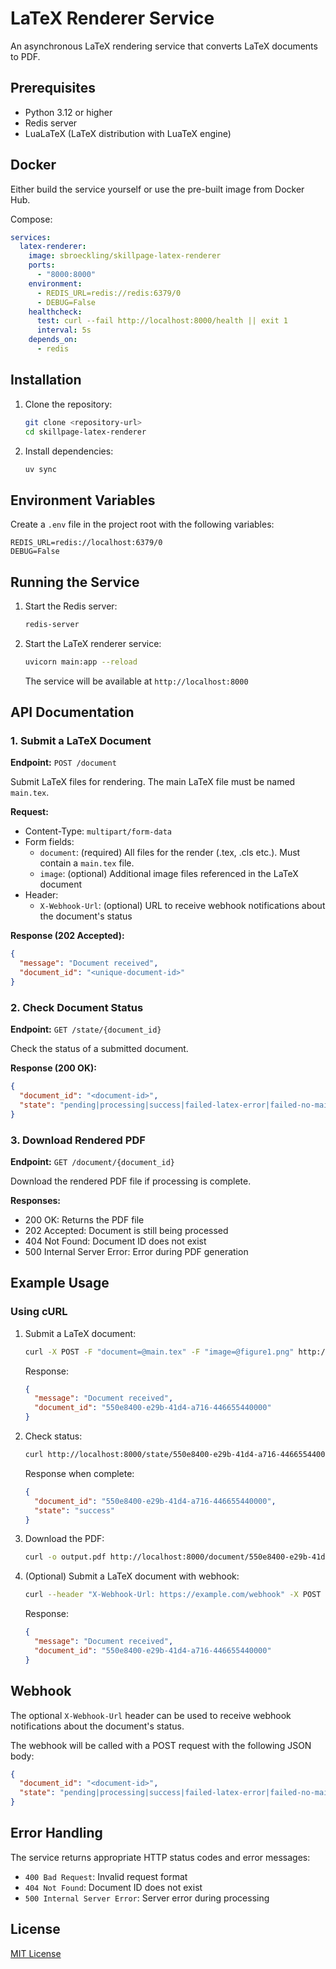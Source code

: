 # LaTeX Renderer Service

An asynchronous LaTeX rendering service that converts LaTeX documents to PDF.

## Prerequisites

- Python 3.12 or higher
- Redis server
- LuaLaTeX (LaTeX distribution with LuaTeX engine)

## Docker

Either build the service yourself or use the pre-built image from Docker Hub.

Compose:

```yaml
services:
  latex-renderer:
    image: sbroeckling/skillpage-latex-renderer
    ports:
      - "8000:8000"
    environment:
      - REDIS_URL=redis://redis:6379/0
      - DEBUG=False
    healthcheck:
      test: curl --fail http://localhost:8000/health || exit 1
      interval: 5s
    depends_on:
      - redis
```

## Installation

1. Clone the repository:
   ```bash
   git clone <repository-url>
   cd skillpage-latex-renderer
   ```

2. Install dependencies:
   ```bash
   uv sync
   ```

## Environment Variables

Create a `.env` file in the project root with the following variables:

```env
REDIS_URL=redis://localhost:6379/0
DEBUG=False
```

## Running the Service

1. Start the Redis server:
   ```bash
   redis-server
   ```

2. Start the LaTeX renderer service:
   ```bash
   uvicorn main:app --reload
   ```
   The service will be available at `http://localhost:8000`

## API Documentation

### 1. Submit a LaTeX Document

**Endpoint:** `POST /document`

Submit LaTeX files for rendering. The main LaTeX file must be named `main.tex`.

**Request:**
- Content-Type: `multipart/form-data`
- Form fields:
  - `document`: (required) All files for the render (.tex, .cls etc.). Must contain a `main.tex` file.
  - `image`: (optional) Additional image files referenced in the LaTeX document
- Header:
  - `X-Webhook-Url`: (optional) URL to receive webhook notifications about the document's status

**Response (202 Accepted):**
```json
{
  "message": "Document received",
  "document_id": "<unique-document-id>"
}
```

### 2. Check Document Status

**Endpoint:** `GET /state/{document_id}`

Check the status of a submitted document.

**Response (200 OK):**
```json
{
  "document_id": "<document-id>",
  "state": "pending|processing|success|failed-latex-error|failed-no-main-tex|non-existent"
}
```

### 3. Download Rendered PDF

**Endpoint:** `GET /document/{document_id}`

Download the rendered PDF file if processing is complete.

**Responses:**
- 200 OK: Returns the PDF file
- 202 Accepted: Document is still being processed
- 404 Not Found: Document ID does not exist
- 500 Internal Server Error: Error during PDF generation

## Example Usage

### Using cURL

1. Submit a LaTeX document:
   ```bash
   curl -X POST -F "document=@main.tex" -F "image=@figure1.png" http://localhost:8000/document
   ```
   Response:
   ```json
   {
     "message": "Document received",
     "document_id": "550e8400-e29b-41d4-a716-446655440000"
   }
   ```

2. Check status:
   ```bash
   curl http://localhost:8000/state/550e8400-e29b-41d4-a716-446655440000
   ```
   Response when complete:
   ```json
   {
     "document_id": "550e8400-e29b-41d4-a716-446655440000",
     "state": "success"
   }
   ```

3. Download the PDF:
   ```bash
   curl -o output.pdf http://localhost:8000/document/550e8400-e29b-41d4-a716-446655440000
   ```

4. (Optional) Submit a LaTeX document with webhook:
   ```bash
   curl --header "X-Webhook-Url: https://example.com/webhook" -X POST -F "document=@main.tex" -F "image=@figure1.png" http://localhost:8000/document
   ```
   Response:
   ```json
   {
     "message": "Document received",
     "document_id": "550e8400-e29b-41d4-a716-446655440000"
   }
   ```
## Webhook

The optional `X-Webhook-Url` header can be used to receive webhook notifications about the document's status.

The webhook will be called with a POST request with the following JSON body:
```json
{
  "document_id": "<document-id>",
  "state": "pending|processing|success|failed-latex-error|failed-no-main-tex|non-existent"
}
```

## Error Handling

The service returns appropriate HTTP status codes and error messages:

- `400 Bad Request`: Invalid request format
- `404 Not Found`: Document ID does not exist
- `500 Internal Server Error`: Server error during processing

## License

[MIT License](LICENSE)

